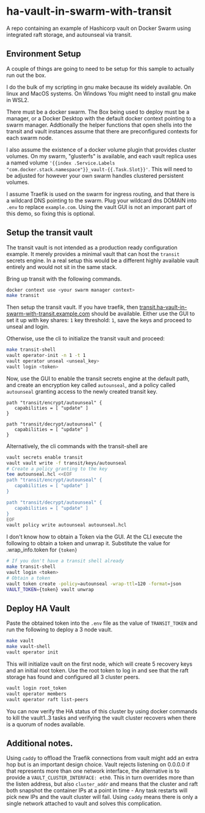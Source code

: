 # ha-vault-in-swarm-with-transit

A repo containing an example of Hashicorp vault on Docker Swarm using integrated raft storage, and autounseal via transit.

## Environment Setup

A couple of things are going to need to be setup for this sample to actually run out the box.

I do the bulk of my scripting in gnu make because its widely available. On linux and MacOS systems. On Windows You might need to install gnu make in WSL2.

There must be a docker swarm. The Box being used to deploy must be a manager, or a Docker Desktop with the default docker context pointing to a swarm manager. Addtionally the helper functions that open shells into the transit and vault instances assume that there are preconfigured contexts for each swarm node.

I also assume the existence of a docker volume plugin that provides cluster volumes. On my swarm, "glusterfs" is available, and each vault replica uses a named volume `'{{index .Service.Labels "com.docker.stack.namespace"}}_vault-{{.Task.Slot}}'`. This will need to be adjusted for however your own swarm handles clustered persistent volumes.

I assume Traefik is used on the swarm for ingress routing, and that there is a wildcard DNS pointing to the swarm. Plug your wildcard dns DOMAIN into `.env` to replace `example.com`. Using the vault GUI is not an imporant part of this demo, so fixing this is optional.

## Setup the transit vault

The transit vault is not intended as a production ready configuration example. It merely provides a minimal vault that can host the `transit` secrets engine. In a real setup this would be a different highly available vault entirely and would not sit in the same stack.

Bring up transit with the following commands.

```bash
docker context use <your swarm manager context>
make transit
```

Then setup the transit vault. If you have traefik, then [transit.ha-vault-in-swarm-with-transit.example.com](http://transit.ha-vault-in-swarm-with-transit.example.com) should be available. Either use the GUI to set it up with key shares: `1` key threshold: `1`, save the keys and proceed to unseal and login.

Otherwise, use the cli to initialize the transit vault and proceed:

```bash
make transit-shell
vault operator-init -n 1 -t 1
vault operator unseal <unseal_key>
vault login <token>
```

Now, use the GUI to enable the transit secrets engine at the default path, and create an encryption key called `autounseal`, and a policy called `autounseal` granting access to the newly created transit key.

```hcl
path "transit/encrypt/autounseal" {
   capabilities = [ "update" ]
}

path "transit/decrypt/autounseal" {
   capabilities = [ "update" ]
}
```

Alternatively, the cli commands with the transit-shell are

```bash
vault secrets enable transit
vault vault write -f transit/keys/autounseal
# Create a policy granting to the key
tee autounseal.hcl <<EOF
path "transit/encrypt/autounseal" {
   capabilities = [ "update" ]
}

path "transit/decrypt/autounseal" {
   capabilities = [ "update" ]
}
EOF
vault policy write autounseal autounseal.hcl
```

I don't know how to obtain a Token via the GUI. At the CLI execute the following to obtain a token and unwrap it. Substitute the value for .wrap_info.token for `{token}`

```bash
# If you don't have a transit shell already
make transit-shell
vault login <token>
# Obtain a token
vault token create -policy=autounseal -wrap-ttl=120 -format=json
VAULT_TOKEN={token} vault unwrap
```

## Deploy HA Vault

Paste the obtained token into the `.env` file as the value of `TRANSIT_TOKEN` and run the following to deploy a 3 node vault.

```bash
make vault
make vault-shell
vault operator init
```

This will initialize vault on the first node, which will create 5 recovery keys and an initial root token. 
Use the root token to log in and see that the raft storage has found and configured all 3 cluster peers.

```bash
vault login root_token
vault operator members
vault operator raft list-peers
```

You can now verify the HA status of this cluster by using docker commands to kill the vault1..3 tasks and verifying the vault cluster recovers when there is a quorum of nodes available.

## Additional notes.

Using `caddy` to offload the Traefik connections from vault might add an extra hop but is an important design choice. Vault rejects listening on 0.0.0.0 if that represents more than one network interface, the alternative is to provide a `VAULT_CLUSTER_INTERFACE: eth0`. This in turn overrides more than the listen address, but also `cluster_addr` and means that the cluster and raft both snapshot the container IPs at a point in time - Any task restarts will pick new IPs and the vault cluster will fail.
Using `caddy` means there is only a single network attached to vault and solves this complication.
